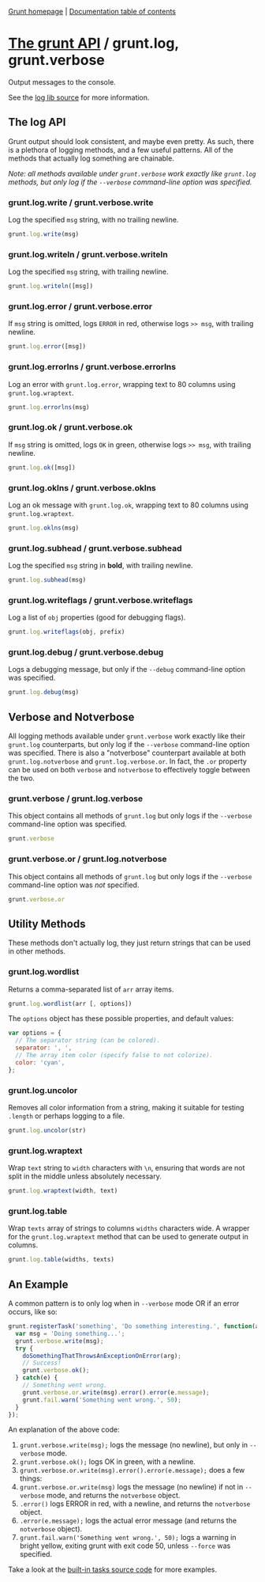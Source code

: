 [Grunt homepage](http://gruntjs.com/) | [Documentation table of contents](toc.md)

# [The grunt API](api.md) / grunt.log, grunt.verbose

Output messages to the console.

See the [log lib source](../lib/grunt/log.js) for more information.

## The log API
Grunt output should look consistent, and maybe even pretty. As such, there is a plethora of logging methods, and a few useful patterns. All of the methods that actually log something are chainable.

_Note: all methods available under `grunt.verbose` work exactly like `grunt.log` methods, but only log if the `--verbose` command-line option was specified._

### grunt.log.write / grunt.verbose.write
Log the specified `msg` string, with no trailing newline.

```javascript
grunt.log.write(msg)
```

### grunt.log.writeln / grunt.verbose.writeln
Log the specified `msg` string, with trailing newline.

```javascript
grunt.log.writeln([msg])
```

### grunt.log.error / grunt.verbose.error
If `msg` string is omitted, logs `ERROR` in red, otherwise logs `>> msg`, with trailing newline.

```javascript
grunt.log.error([msg])
```

### grunt.log.errorlns / grunt.verbose.errorlns
Log an error with `grunt.log.error`, wrapping text to 80 columns using `grunt.log.wraptext`.

```javascript
grunt.log.errorlns(msg)
```

### grunt.log.ok / grunt.verbose.ok
If `msg` string is omitted, logs `OK` in green, otherwise logs `>> msg`, with trailing newline.

```javascript
grunt.log.ok([msg])
```

### grunt.log.oklns / grunt.verbose.oklns
Log an ok message with `grunt.log.ok`, wrapping text to 80 columns using `grunt.log.wraptext`.

```javascript
grunt.log.oklns(msg)
```

### grunt.log.subhead / grunt.verbose.subhead
Log the specified `msg` string in **bold**, with trailing newline.

```javascript
grunt.log.subhead(msg)
```

### grunt.log.writeflags / grunt.verbose.writeflags
Log a list of `obj` properties (good for debugging flags).

```javascript
grunt.log.writeflags(obj, prefix)
```

### grunt.log.debug / grunt.verbose.debug
Logs a debugging message, but only if the `--debug` command-line option was specified.

```javascript
grunt.log.debug(msg)
```

## Verbose and Notverbose
All logging methods available under `grunt.verbose` work exactly like their `grunt.log` counterparts, but only log if the `--verbose` command-line option was specified. There is also a "notverbose" counterpart available at both `grunt.log.notverbose` and `grunt.log.verbose.or`. In fact, the `.or` property can be used on both `verbose` and `notverbose` to effectively toggle between the two.

### grunt.verbose / grunt.log.verbose
This object contains all methods of `grunt.log` but only logs if the `--verbose` command-line option was specified.

```javascript
grunt.verbose
```

### grunt.verbose.or / grunt.log.notverbose
This object contains all methods of `grunt.log` but only logs if the `--verbose` command-line option was _not_ specified.

```javascript
grunt.verbose.or
```

## Utility Methods
These methods don't actually log, they just return strings that can be used in other methods.

### grunt.log.wordlist
Returns a comma-separated list of `arr` array items.

```javascript
grunt.log.wordlist(arr [, options])
```

The `options` object has these possible properties, and default values:

```javascript
var options = {
  // The separator string (can be colored).
  separator: ', ',
  // The array item color (specify false to not colorize).
  color: 'cyan',
};
```

### grunt.log.uncolor
Removes all color information from a string, making it suitable for testing `.length` or perhaps logging to a file.

```javascript
grunt.log.uncolor(str)
```

### grunt.log.wraptext
Wrap `text` string to `width` characters with `\n`, ensuring that words are not split in the middle unless absolutely necessary.

```javascript
grunt.log.wraptext(width, text)
```

### grunt.log.table
Wrap `texts` array of strings to columns `widths` characters wide. A wrapper for the `grunt.log.wraptext` method that can be used to generate output in columns.

```javascript
grunt.log.table(widths, texts)
```


## An Example

A common pattern is to only log when in `--verbose` mode OR if an error occurs, like so:

```javascript
grunt.registerTask('something', 'Do something interesting.', function(arg) {
  var msg = 'Doing something...';
  grunt.verbose.write(msg);
  try {
    doSomethingThatThrowsAnExceptionOnError(arg);
    // Success!
    grunt.verbose.ok();
  } catch(e) {
    // Something went wrong.
    grunt.verbose.or.write(msg).error().error(e.message);
    grunt.fail.warn('Something went wrong.', 50);
  }
});
```

An explanation of the above code:

1. `grunt.verbose.write(msg);` logs the message (no newline), but only in `--verbose` mode.
2. `grunt.verbose.ok();` logs OK in green, with a newline.
3. `grunt.verbose.or.write(msg).error().error(e.message);` does a few things:
  1. `grunt.verbose.or.write(msg)` logs the message (no newline) if not in `--verbose` mode, and returns the `notverbose` object.
  2. `.error()` logs ERROR in red, with a newline, and returns the `notverbose` object.
  3. `.error(e.message);` logs the actual error message (and returns the `notverbose` object).
4. `grunt.fail.warn('Something went wrong.', 50);` logs a warning in bright yellow, exiting grunt with exit code 50, unless `--force` was specified.

Take a look at the [built-in tasks source code](../tasks) for more examples.
